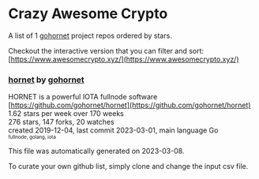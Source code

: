 # Crazy Awesome Crypto
A list of 1 [gohornet](https://github.com/gohornet) project repos ordered by stars.  

Checkout the interactive version that you can filter and sort: 
[https://www.awesomecrypto.xyz/](https://www.awesomecrypto.xyz/)  


### [hornet](https://github.com/gohornet/hornet) by [gohornet](https://github.com/gohornet)  
HORNET is a powerful IOTA fullnode software  
[https://github.com/gohornet/hornet](https://github.com/gohornet/hornet)  
1.62 stars per week over 170 weeks  
276 stars, 147 forks, 20 watches  
created 2019-12-04, last commit 2023-03-01, main language Go  
<sub><sup>fullnode, golang, iota</sup></sub>


This file was automatically generated on 2023-03-08.  

To curate your own github list, simply clone and change the input csv file.  